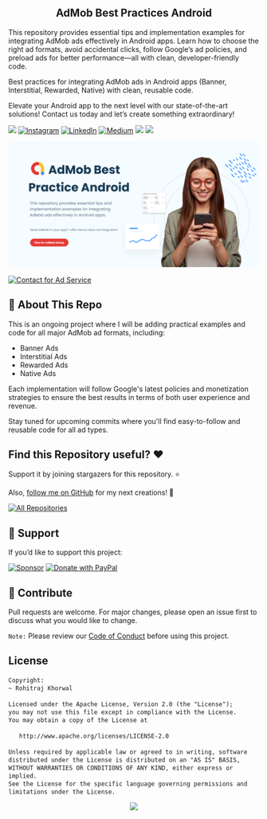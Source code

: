 <h2 align="center">AdMob Best Practices Android</h2>

This repository provides essential tips and implementation examples for integrating AdMob ads effectively in Android apps. Learn how to choose the right ad formats, avoid accidental clicks, follow Google’s ad policies, and preload ads for better performance—all with clean, developer-friendly code.

Best practices for integrating AdMob ads in Android apps (Banner, Interstitial, Rewarded, Native) with clean, reusable code.

Elevate your Android app to the next level with our state-of-the-art solutions! Contact us today and let’s create something extraordinary!

<div align="start">
  
<a href="mailto:banrossyn@gmail.com"><img src="https://img.shields.io/badge/Gmail-EA4335.svg?logo=Gmail&logoColor=white"></a>
[![Instagram](https://img.shields.io/badge/Instagram-%23E4405F.svg?logo=Instagram&logoColor=white)](https://instagram.com/rohitraj.khorwal) [![LinkedIn](https://img.shields.io/badge/LinkedIn-%230077B5.svg?logo=linkedin&logoColor=white)](https://www.linkedin.com/in/rohitrajkhorwal/) [![Medium](https://img.shields.io/badge/Medium-12100E?logo=medium&logoColor=white)](https://medium.com/@rohitrajkhorwal) 
<a href="https://t.me/banrossyn" target="_blank"><img src="https://img.shields.io/badge/Telegram-26A5E4.svg?logo=Telegram&logoColor=white"></a>
<a href="https://wa.me/+919694260426/" target="_blank"><img src="https://img.shields.io/badge/WhatsApp-25D366.svg?logo=WhatsApp&logoColor=white">
</div>


<p align="center">
    <a href="/HIRE_ME.md">
      <img src="./assets/helper-images/graphic-hire-me.png"/>
    </a>
  </p>

[![Contact for Ad Service](https://img.shields.io/badge/Contact-for%20Ad%20Service-blue?style=for-the-badge\&logo=googleads)](/HIRE_ME.md)

## 📌 About This Repo

This is an ongoing project where I will be adding practical examples and code for all major AdMob ad formats, including:

- Banner Ads  
- Interstitial Ads  
- Rewarded Ads  
- Native Ads  

Each implementation will follow Google's latest policies and monetization strategies to ensure the best results in terms of both user experience and revenue.

Stay tuned for upcoming commits where you'll find easy-to-follow and reusable code for all ad types.


## Find this Repository useful? ❤️

Support it by joining stargazers for this repository. ⭐

Also, [follow me on GitHub](https://github.com/AndroidWithRossyn/) for my next creations! 🤩

<p align="left">
<a href="https://github.com/AndroidWithRossyn?tab=repositories&sort=stargazers"><img alt="All Repositories" title="All Repositories" src="https://custom-icon-badges.demolab.com/badge/-Click%20Here%20For%20All%20My%20Repos-1F222E?style=for-the-badge&logoColor=white&logo=repo"/></a>
  
</p>

## 💖 Support

If you’d like to support this project:

[![Sponsor](https://img.shields.io/badge/Sponsor-❤-red?style=for-the-badge)](https://github.com/sponsors/AndroidWithRossyn)
[![Donate with PayPal](https://img.shields.io/badge/Donate-PayPal-blue.svg?style=for-the-badge&logo=paypal)](https://www.paypal.com/paypalme/banrossyn)




## 🙌 Contribute

Pull requests are welcome. For major changes, please open an issue first to discuss what you would like to change.


`Note:` Please review our [Code of Conduct](./CODE_OF_CONDUCT.md) before using this project.

## License

```
Copyright: 
~ Rohitraj Khorwal

Licensed under the Apache License, Version 2.0 (the "License");
you may not use this file except in compliance with the License.
You may obtain a copy of the License at

   http://www.apache.org/licenses/LICENSE-2.0

Unless required by applicable law or agreed to in writing, software
distributed under the License is distributed on an "AS IS" BASIS,
WITHOUT WARRANTIES OR CONDITIONS OF ANY KIND, either express or implied.
See the License for the specific language governing permissions and
limitations under the License.
```

<p align="center">
  <img src="https://capsule-render.vercel.app/api?type=waving&color=gradient&height=60&section=footer"/>
</p>
